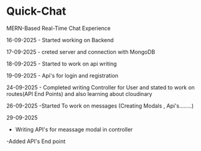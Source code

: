 # Quick-Chat
MERN-Based Real-Time Chat Experience


  16-09-2025
      - Started working on Backend


      
   17-09-2025
      - creted server and connection with MongoDB



      
  18-09-2025
      - Started to work on api writing


  19-09-2025
      - Api's for login and registration


  24-09-2025
    - Completed writing Controller for User and stated to work on routes(API End Points) and also learning about cloudinary


 26-09-2025
 -Started To work on messages (Creating Modals , Api's........)

 29-09-2025
 - Writing API's for meassage modal in controller


-Added API's End point
